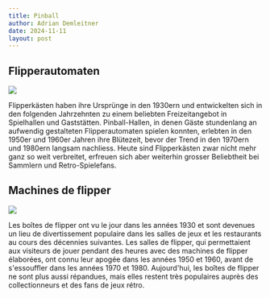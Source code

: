 ```yaml
---
title: Pinball
author: Adrian Demleitner
date: 2024-11-11
layout: post
---
```


## Flipperautomaten

![](/lets-play/assets/photos/pinball_1.jpg) 

Flipperkästen haben ihre Ursprünge in den 1930ern und entwickelten sich in den folgenden Jahrzehnten zu einem beliebten Freizeitangebot in Spielhallen und Gaststätten. Pinball-Hallen, in denen Gäste stundenlang an aufwendig gestalteten Flipperautomaten spielen konnten, erlebten in den 1950er und 1960er Jahren ihre Blütezeit, bevor der Trend in den 1970ern und 1980ern langsam nachliess. Heute sind Flipperkästen zwar nicht mehr ganz so weit verbreitet, erfreuen sich aber weiterhin grosser Beliebtheit bei Sammlern und Retro-Spielefans.

## Machines de flipper

![](/lets-play/assets/photos/pinball_2.jpg)

Les boîtes de flipper ont vu le jour dans les années 1930 et sont devenues un lieu de divertissement populaire dans les salles de jeux et les restaurants au cours des décennies suivantes. Les salles de flipper, qui permettaient aux visiteurs de jouer pendant des heures avec des machines de flipper élaborées, ont connu leur apogée dans les années 1950 et 1960, avant de s'essouffler dans les années 1970 et 1980. Aujourd'hui, les boîtes de flipper ne sont plus aussi répandues, mais elles restent très populaires auprès des collectionneurs et des fans de jeux rétro.
